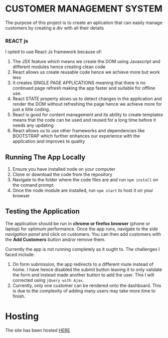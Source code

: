 # CUSTOMER MANAGEMENT SYSTEM
The purpose of this project is to create an aplication that can easily manage customers by creating a div with all their details

### REACT js
I opted to use React Js framework because of:
1. The JSX feature which means we create the DOM using Javascript and different modules hence creating clean code
2. React allows us create reusable code hence we achieve more but work less
3. It creates SINGLE PAGE APPLICATIONS meaning that there is no continued page refresh making the app faster and suitable for offline use.
4. React STATE property alows us to detect changes in the application and render the DOM without refreshing the page hence we achieve more for just a liitle coding.
5. React is good for content management and its ability to create templates means that the code can be used and reused for a long time before it needs any updating
6. React allows us to use other frameworks and dependencies like BOOTSTRAP which further enhances our experience with the application and improves te quality

## Running The App Locally
1. Ensure you have installed node on your computer
2. Clone or download the code from the repository
3. Navigate to the folder where the code files are and run `npm install` on the comand prompt
4. Once the node module are installed, run `npm start` to host it on your browser

## Testing the Application
The application should be run in **chrome or firefox browser** (phone or laptop) for optimum performance. Once the app runs, navigate to the *side navigation panel* and click on customers. You can then add customers with the **Add Customers** button and/or remove them.

Currently the app is not running completely as it ought to. The challenges I faced include:
1. On form submission, the app redirects to a different route instead of home. I have hence disabled the submit button leaving it to only validate the form and instead made another button to add the user. This I will corrected using `jQuery with Ajax`. 
2. Currently, only one customer can be rendered onto the dashboard. This is due to the complexity of adding many users may take more time to finish.

# Hosting
The site has been hosted [HERE](https://wekesa931.github.io/customer_management_app/)